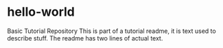 # hello-world
Basic Tutorial Repository
This is part of a tutorial readme, it is text used to describe stuff.
The readme has two lines of actual text.
